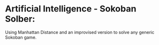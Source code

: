 # Artificial Intelligence - Sokoban Solber:

Using Manhattan Distance and an improvised version 
to solve any generic Sokoban game.
